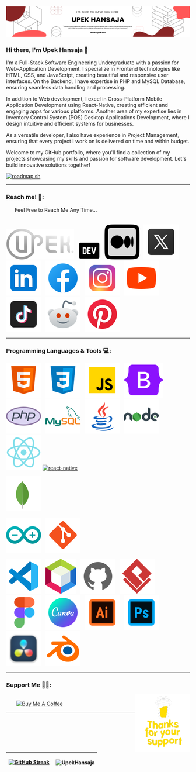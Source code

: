 ![Header](./res/bannerImg-Upek.png)

### Hi there, I'm Upek Hansaja 👋

<p>
I'm a Full-Stack Software Engineering Undergraduate with a passion for Web-Application Development. I specialize in Frontend technologies like HTML, CSS, and JavaScript, creating beautiful and responsive user interfaces. On the Backend, I have expertise in PHP and MySQL Database, ensuring seamless data handling and processing.

In addition to Web development, I excel in Cross-Platform Mobile Application Development using React-Native, creating efficient and engaging apps for various platforms. Another area of my expertise lies in Inventory Control System (POS) Desktop Applications Development, where I design intuitive and efficient systems for businesses.

As a versatile developer, I also have experience in Project Management, ensuring that every project I work on is delivered on time and within budget.

Welcome to my GitHub portfolio, where you'll find a collection of my projects showcasing my skills and passion for software development. Let's build innovative solutions together!

</p>

[![roadmap.sh](https://api.roadmap.sh/v1-badge/wide/65c390fa0c54812283ad037e?variant=dark)](https://roadmap.sh)

<hr>

### Reach me! 💬:

<div style="font-size:14px">
  &nbsp;&nbsp;&nbsp;&nbsp;&nbsp;&nbsp;Feel Free to Reach Me Any Time...
</div>

<br/>

<p align="center">
  
  [![](https://raw.githubusercontent.com/UpekHansaja/UpekHansaja/471dd9f6fdce7988246b159d2b39bf7230760b8e/res/logo.svg "Upek's Portfolio")](https://www.wemixt.com/)
   &nbsp;
   [![](https://raw.githubusercontent.com/UpekHansaja/UpekHansaja/main/res/dev.png "DEV : upek_hansaja")](https://dev.to/upek_hansaja)
  &nbsp;
  [![](https://raw.githubusercontent.com/UpekHansaja/UpekHansaja/471dd9f6fdce7988246b159d2b39bf7230760b8e/res/medium.svg "Medium : @upekhansajabk")](https://medium.com/@upekhansajabk)
  &nbsp;
  [![](https://raw.githubusercontent.com/UpekHansaja/UpekHansaja/471dd9f6fdce7988246b159d2b39bf7230760b8e/res/twitterx.svg "X : @UpekHansaja")](https://twitter.com/UpekHansaja)
  &nbsp;
  [![](./res/linkedin.svg "LinkedIn : upek-hansaja")](https://www.linkedin.com/in/upek-hansaja/)
  &nbsp;
  [![](./res/facebook.svg "Facebook: Upek Hansaja")](https://www.facebook.com/profile.php?id=100068307769668)
  &nbsp;
  [![](./res/instagram.svg "Instagram: upek_hansaja")](https://www.instagram.com/upek_hansaja/)
  &nbsp;
  [![](./res/youtube.svg "YouTube: Upek Hansaja")](#)
  &nbsp;
  [![](./res/tiktok.svg "TikTok: upek_hansaja")](https://www.tiktok.com/@upek_hansaja)
  &nbsp;
  [![](./res/redditNew.svg "Reddit: Upek_Hansaja")](https://www.reddit.com/user/Upek_Hansaja)
  &nbsp;
  [![](./res/pinterest.svg "Pinterset: upekhansaja")](https://www.pinterest.com/upekhansaja/)
</p>

<hr>

### Programming Languages & Tools 💻:

<p align="center">
  
  [![](./res/html.svg "HTML5")](https://www.w3schools.com/html/html_intro.asp)
  &nbsp;
  [![](./res/css.svg "CSS3")](https://www.w3schools.com/css/css_intro.asp)
  &nbsp;
  [![](./res/javascript.svg "JavaScript")](https://www.w3schools.com/js/js_intro.asp)
  &nbsp;
  [![](./res/bootstrap.svg "Bootstrap")](https://getbootstrap.com)
  &nbsp;
  [![](./res/php.svg "PHP")](https://www.php.net)
  &nbsp;
  [![](./res/mysql.svg "MySQL")](https://www.mysql.com)
  &nbsp;
  [![](./res/java.svg "Java")](https://www.java.com/en/)
  &nbsp;
  [![](./res/nodejs.svg "Node JS")](https://nodejs.org/en)
  &nbsp;
  [![](./res/react-native.svg "React-Native")](https://reactnative.dev)
  <a target="_blank" href=""> <img src="" alt="react-native" title=""/> </a>
  <!-- &nbsp; -->
  [![](./res/mongoDB.svg "Mongo DB")](https://www.mongodb.com)
  <!-- &nbsp; --> 
  [![](./res/arduino.svg "Arduino")](https://www.arduino.cc)
  &nbsp;
  [![](./res/git.svg "Git")](https://git-scm.com)
</p>

<p align="center">
  
  [![](./res/vscode.svg "Visual Studio Code")](https://code.visualstudio.com)
  &nbsp;
  [![](./res/netbeans.svg "Apache NetBeans IDE")](https://netbeans.apache.org)
  &nbsp;
  [![](./res/github-light.svg "GitHub")](https://github.com)
  &nbsp;
  [![](./res/visualParadigm.svg "Visual Paradigm")](https://www.visual-paradigm.com)
  &nbsp;
  [![](./res/figma.svg "Figma")](https://www.figma.com)
  &nbsp;
  [![](./res/canva.svg "Canva")](https://www.canva.com)
  &nbsp;
  [![](./res/illustrator.svg "Adobe Illustrator")](https://www.adobe.com/products/illustrator.html)
  &nbsp;
  [![](./res/photoshop.svg "Adobe Photoshop")](https://www.adobe.com/products/photoshop.html)
  &nbsp;
  [![](./res/davinciResolve.svg "DaVinci Resolve")](https://www.blackmagicdesign.com/products/davinciresolve)
  &nbsp;
  [![](./res/blender.svg "Blender")](https://www.blender.org)
</p>

<hr>

<p>

### Support Me 🤝🫶:

<img align="right" alt="Support" width="150" src="res/sup.gif"/>

<br />
&nbsp;&nbsp;&nbsp;&nbsp;&nbsp;&nbsp;&nbsp;<a href="https://www.buymeacoffee.com/UpekHansaja" target="_blank"><img src="https://cdn.buymeacoffee.com/buttons/v2/default-yellow.png" alt="Buy Me A Coffee" style="height: 60px !important;width: 217px !important;" ></a>

</p>

<hr>

| [![GitHub Streak](https://streak-stats.demolab.com?user=UpekHansaja&theme=tokyonight&hide_border=true)](https://git.io/streak-stats) | <p align="left">&nbsp;<img align="center" src="https://github-readme-stats.vercel.app/api?username=UpekHansaja&show_icons=true&theme=tokyonight&hide_border=true&locale=en" alt="UpekHansaja" /></p> |
| ------------- | ------------- |

